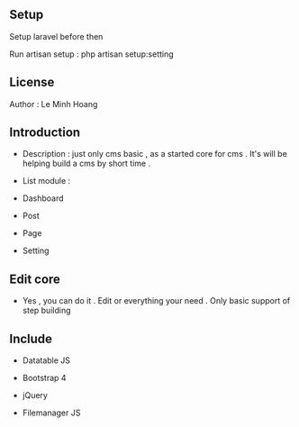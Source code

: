 
## Setup

Setup laravel before then

Run artisan setup : php artisan setup:setting

## License

Author : Le Minh Hoang

## Introduction

+ Description : just only cms basic , as a started core for cms . It's will be helping build a cms by short time .

+ List module : 

- Dashboard 

- Post

- Page

- Setting

## Edit core 

+ Yes , you can do it . Edit or everything your need . Only basic support of step building

## Include 

 - Datatable JS

 - Bootstrap 4 

 - jQuery

 - Filemanager JS
 

